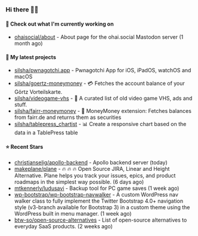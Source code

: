 ### Hi there 🦊👋

#### 👷 Check out what I'm currently working on

- [ohaisocial/about](https://github.com/ohaisocial/about) - About page for the ohai.social Mastodon server (1 month ago)

#### 🌱 My latest projects

- [silsha/pwnagotchi.app](https://github.com/silsha/pwnagotchi.app) - Pwnagotchi App for iOS, iPadOS, watchOS and macOS
- [silsha/goertz-moneymoney](https://github.com/silsha/goertz-moneymoney) - 💳 Fetches the account balance of your Görtz Vorteilskarte.
- [silsha/videogame-vhs](https://github.com/silsha/videogame-vhs) - 👾 A curated list of old video game VHS, ads and stuff.
- [silsha/fairr-moneymoney](https://github.com/silsha/fairr-moneymoney) - 💸 MoneyMoney extension: Fetches balances from fairr.de and returns them as securities
- [silsha/tablepress_chartist](https://github.com/silsha/tablepress_chartist) - 📊 Create a responsive chart based on the data in a TablePress table

#### ⭐ Recent Stars

- [christianselig/apollo-backend](https://github.com/christianselig/apollo-backend) - Apollo backend server (today)
- [makeplane/plane](https://github.com/makeplane/plane) - 🔥 🔥 🔥 Open Source JIRA, Linear and Height Alternative. Plane helps you track your issues, epics, and product roadmaps in the simplest way possible. (6 days ago)
- [mtkennerly/ludusavi](https://github.com/mtkennerly/ludusavi) - Backup tool for PC game saves (1 week ago)
- [wp-bootstrap/wp-bootstrap-navwalker](https://github.com/wp-bootstrap/wp-bootstrap-navwalker) - A custom WordPress nav walker class to fully implement the Twitter Bootstrap 4.0&#43; navigation style (v3-branch available for Bootstrap 3) in a custom theme using the WordPress built in menu manager. (1 week ago)
- [btw-so/open-source-alternatives](https://github.com/btw-so/open-source-alternatives) - List of open-source alternatives to everyday SaaS products. (2 weeks ago)
